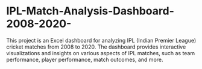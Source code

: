 # IPL-Match-Analysis-Dashboard-2008-2020-
This project is an Excel dashboard for analyzing IPL (Indian Premier League) cricket matches from 2008 to 2020. The dashboard provides interactive visualizations and insights on various aspects of IPL matches, such as team performance, player performance, match outcomes, and more.

